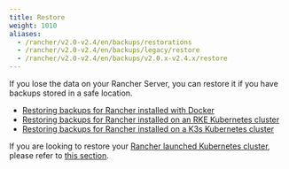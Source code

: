 ```yaml
---
title: Restore
weight: 1010
aliases:
  - /rancher/v2.0-v2.4/en/backups/restorations
  - /rancher/v2.0-v2.4/en/backups/legacy/restore
  - /rancher/v2.0-v2.4/en/backups/v2.0.x-v2.4.x/restore
---
```

If you lose the data on your Rancher Server, you can restore it if you have backups stored in a safe location.

- [Restoring backups for Rancher installed with Docker](./docker-restores)
- [Restoring backups for Rancher installed on an RKE Kubernetes cluster](./rke-restore)
- [Restoring backups for Rancher installed on a K3s Kubernetes cluster](./k3s-restore)

If you are looking to restore your [Rancher launched Kubernetes cluster]({{<baseurl>}}/rancher/v2.0-v2.4/en/cluster-provisioning/rke-clusters/), please refer to [this section]({{<baseurl>}}/rancher/v2.0-v2.4/en/cluster-admin/restoring-etcd/).
